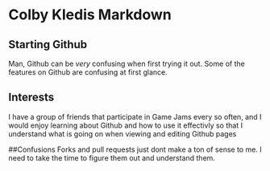 # Colby Kledis Markdown 

## Starting Github
Man, Github can be *very* confusing when first trying it out. Some of the features on Github are confusing at first glance.

## Interests
I have a group of friends that participate in Game Jams every so often, and I would enjoy learning about Github and how to use it effectivly so that I understand what is going on when viewing and editing Github pages

##Confusions
Forks and pull requests just dont make a ton of sense to me. I need to take the time to figure them out and understand them.